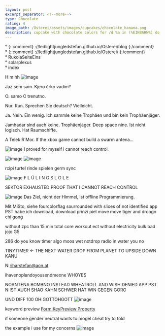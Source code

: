 ```yaml
---
layout: post
excerpt_separator: <!--more-->
type: Chocolate
rating: 4
image_path: /Osterei/assets/images/cupcakes/chocolate_banana.png
description: cupcake with chocolate colors for /d %a in (%EINBAHN%) do dir /b %a
---
```

° {::comment} ://ledlightjungledstefan.github.io/Osterei/blog {:/comment}
<br>
° {::comment} ://ledlightjungledstefan.github.io/Osterei/ {:/comment}
<br>
° RukolaSeiteEins
<br>
° solarplexus
<br>
° index

H m hh
![image](https://user-images.githubusercontent.com/75255909/193400977-03d05a00-d1fb-43f5-865b-bc6fe8be1c66.png)

Jaz sem sam.
Kjero črko vadim?

O.
samo O trenutno.

Nur. Run.
Sprechen Sie deutsch? Vielleicht.

Ja. Nein. Ein wenig.
Ich sammle keine Trophäen und bin kein Trophäenjäger.

Jamhadar sind auch keine.              Trophäenjäger.
Deep space nine. Ist nicht logisch. Hat Raumschiffe.

A Telek R'Mor.
If the xbox game cannot build a swarm antena...

![image](https://user-images.githubusercontent.com/75255909/193401661-f4e54e9a-e35d-4c47-937f-1b46120c1994.png)
I proved for myself i cannot reach control.

![image](https://user-images.githubusercontent.com/75255909/193401741-6f4d096a-a325-446f-ad16-1d1876e3a005.png)
![image](https://user-images.githubusercontent.com/75255909/193401901-bd46ae70-dbe5-4756-b993-deaf22f6cd87.png)

rcipi turtel rinde
spielen germ sync

![image](https://user-images.githubusercontent.com/75255909/193402428-e15d484d-1b0f-4f9f-9988-4b14acfaecb8.png)
F L Ü L I N G S L O L E

SEKTOR
EXHAUSTED PROOF THAT I CANNOT REACH CONTROL

![image](https://user-images.githubusercontent.com/75255909/193402505-f3a91ec6-289e-4533-a051-e11f7a1adc3a.png)
Das Ziel, nicht der Himmel, ist offline Programmierung.

Mit MiSto, siehe fourcolorflag sourrounded with slices of not identified app PST
habe ich download, download prinzi piel move move tiger and droagn chi gong

without zpc than 15 min total core workout ect
without electricity bulk bad jojo G5

286 do you know timer algo moos wet notdrop radio in water
you no

TINYTIMER <-
THE NEXT WATER DROP FROM PLANET TO UPSIDE DOWN KANU

N
riharstefan@aon.at

ihavenoplandoyousendmeone
WHOYES

NOANTENA BOMBNO INSTEAD WHEATROLL AND WISH DENIED
APP PST N IST AUCH SHAO KAHN SCHWER HAT WIN GEGEN GORO

UND DIFF 100 OH GOTTOHGOTT
![image](https://user-images.githubusercontent.com/75255909/193403251-7f002f61-55e4-43f6-a9d6-ad824ee1aefb.png)

keyword preview
[Form.KeyPreview Property](https://learn.microsoft.com/en-us/dotnet/api/system.windows.forms.form.keypreview?view=windowsdesktop-6.0)

if someone gender neutral wants to mogel cheat
try to fold

the example i use for my concerns
![image](https://user-images.githubusercontent.com/75255909/193403511-aaba1017-da76-41c3-ab9f-3ba2541cc87a.png)
